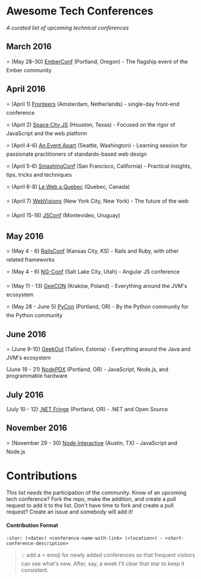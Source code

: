 # Awesome Tech Conferences

*A curated list of upcoming technical conferences*

## March 2016

:star: (May 28–30) [EmberConf](http://emberconf.com/) (Portland, Oregon) - The flagship event of the Ember community

## April 2016

:star: (April 1) [Fronteers](https://fronteers.nl/congres/2016-spring) (Amsterdam, Netherlands) - single-day front-end conference

:star: (April 2) [Space City JS](https://fronteers.nl/congres/2016-spring) (Houston, Texas) - Focused on the rigor of JavaScript and the web platform

:star: (April 4-6) [An Event Apart](http://aneventapart.com/event/seattle-2016) (Seattle, Washington) - Learning session for passionate practitioners of standards-based web design

:star: (April 5-6) [SmashingConf](http://smashingconf.com/) (San Francisco, California) - Practical insights, tips, tricks and techniques

:star: (April 6-8) [Le Web a Quebec](http://www.webaquebec.org/) (Quebec, Canada)

:star: (April 7) [WebVisions](http://www.webvisionsevent.com/) (New York City, New York) - The future of the web

:star: (April 15-16) [JSConf](http://www.webvisionsevent.com/) (Montevideo, Uruguay)

## May 2016

:star: (May 4 - 6) [RailsConf](http://railsconf.com/) (Kansas City, KS) - Rails and Ruby, with other related frameworks

:star: (May 4 - 6) [NG-Conf](https://www.ng-conf.org/#/) (Salt Lake City, Utah) - Angular JS conference

:star: (May 11 - 13) [GeeCON](http://2016.geecon.org/) (Kraków, Poland) - Everything around the JVM's ecosystem

:star: (May 28 - June 5) [PyCon](https://us.pycon.org/2016/) (Portland, OR) - By the Python community for the Python community

## June 2016

:star: (June 9-10) [GeekOut](http://geekout.ee/) (Tallinn, Estonia) - Everything around the Java and JVM's ecosystem

(June 19 - 21) [NodePDX](http://nodepdx.org/) (Portland, OR) - JavaScript, Node.js, and programmable hardware

## July 2016

(July 10 - 12) [.NET Fringe](http://dotnetfringe.org/) (Portland, OR) - .NET and Open Source

## November 2016

:star: (November 29 - 30) [Node Interactive](http://events.linuxfoundation.org/events/node-interactive) (Austin, TX) - JavaScript and Node.js

# Contributions

This list *needs* the participation of the community.  Know of an upcoming tech conference?  Fork the repo, make the addition, and create a pull request to add it to the list.  Don't have time to fork and create a pull request?  Create an issue and somebody will add it!

#### Contribution Format

`:star: (<date>) <conference-name-with-link> (<location>) - <short-conference-description>`

> :bulb: add a :star: emoji for newly added conferences so that frequent visitors can see what's new.  After, say, a week I'll clear that star to keep it consistent.

